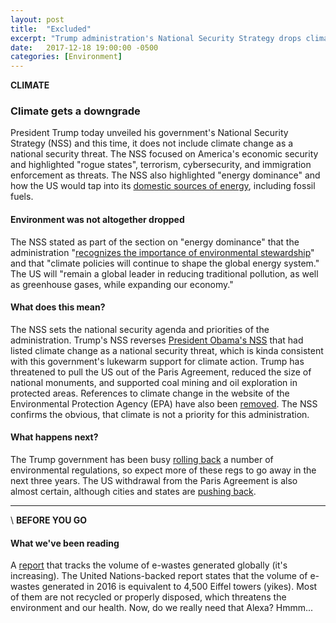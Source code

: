```yaml
---
layout: post
title:  "Excluded"
excerpt: "Trump administration's National Security Strategy drops climate change as a national security threat."
date:   2017-12-18 19:00:00 -0500
categories: [Environment]
---
```


**CLIMATE**

### Climate gets a downgrade

President Trump today unveiled his government's National Security Strategy (NSS) and this time, it does not include climate change as a national security threat. The NSS focused on America's economic security and highlighted "rogue states", terrorism, cybersecurity, and immigration enforcement as threats. The NSS also highlighted "energy dominance" and how the US would tap into its [domestic sources of energy](http://www.cnn.com/2017/12/18/politics/5-things-to-know-about-trumps-national-security-strategy/index.html), including fossil fuels.

#### Environment was not altogether dropped

The NSS stated as part of the section on "energy dominance" that the administration "[recognizes the importance of environmental stewardship](http://abcnews.go.com/Politics/wireStory/trump-unveil-america-national-security-strategy-51855311)" and that "climate policies will continue to shape the global energy system." The US will "remain a global leader in reducing traditional pollution, as well as greenhouse gases, while expanding our economy."

#### What does this mean?

The NSS sets the national security agenda and priorities of the administration. Trump's NSS reverses [President Obama's NSS](https://climateandsecurity.org/2015/02/06/the-national-security-strategy-a-climate-security-perspective/) that had listed climate change as a national security threat, which is kinda consistent with this government's lukewarm support for climate action. Trump has threatened to pull the US out of the Paris Agreement, reduced the size of national monuments, and supported coal mining and oil exploration in protected areas. References to climate change in the website of the Environmental Protection Agency (EPA) have also been [removed](http://www.cnn.com/2017/12/08/politics/epa-climate-change-references/index.html). The NSS confirms the obvious, that climate is not a priority for this administration.

#### What happens next?

The Trump government has been busy [rolling back](https://www.nytimes.com/interactive/2017/10/05/climate/trump-environment-rules-reversed.html?rref=collection%2Fsectioncollection%2Fclimate&action=click&contentCollection=climate&region=rank&module=package&version=highlights&contentPlacement=2&pgtype=sectionfront&_r=0) a number of environmental regulations, so expect more of these regs to go away in the next three years. The US withdrawal from the Paris Agreement is also almost certain, although cities and states are [pushing back](http://www.sustainabilitymatters.info/climate/2017/12/08/mayor-agreement.html).  

* * *
\\
**BEFORE YOU GO**

#### What we've been reading

A [report](https://www.itu.int/en/ITU-D/Climate-Change/Pages/Global-E-waste-Monitor-2017.aspx) that tracks the volume of e-wastes generated globally (it's increasing). The United Nations-backed report states that the volume of e-wastes generated in 2016 is equivalent to 4,500 Eiffel towers (yikes). Most of them are not recycled or properly disposed, which threatens the environment and our health. Now, do we really need that Alexa? Hmmm...
